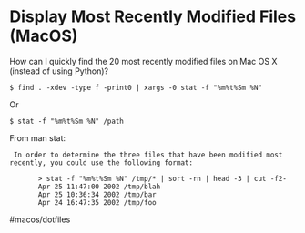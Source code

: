 # Display Most Recently Modified Files (MacOS)

How can I quickly find the 20 most recently modified files on Mac OS X \(instead of using Python\)?

`$ find . -xdev -type f -print0 | xargs -0 stat -f "%m%t%Sm %N"`

Or

`$ stat -f "%m%t%Sm %N" /path`

From man stat:

```
 In order to determine the three files that have been modified most recently, you could use the following format:

       > stat -f "%m%t%Sm %N" /tmp/* | sort -rn | head -3 | cut -f2-
       Apr 25 11:47:00 2002 /tmp/blah
       Apr 25 10:36:34 2002 /tmp/bar
       Apr 24 16:47:35 2002 /tmp/foo
```



#macos/dotfiles	